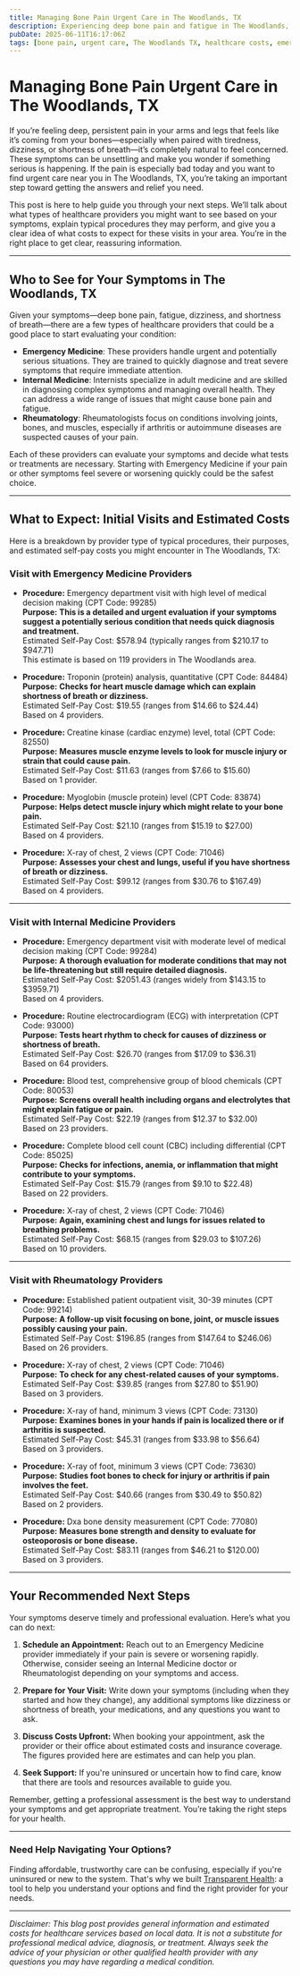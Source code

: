 ```yaml
---
title: Managing Bone Pain Urgent Care in The Woodlands, TX  
description: Experiencing deep bone pain and fatigue in The Woodlands, TX? Learn who to see and what costs to expect for urgent care visits.  
pubDate: 2025-06-11T16:17:06Z
tags: [bone pain, urgent care, The Woodlands TX, healthcare costs, emergency care, internal medicine, rheumatology]  
---
```


# Managing Bone Pain Urgent Care in The Woodlands, TX

If you’re feeling deep, persistent pain in your arms and legs that feels like it’s coming from your bones—especially when paired with tiredness, dizziness, or shortness of breath—it’s completely natural to feel concerned. These symptoms can be unsettling and make you wonder if something serious is happening. If the pain is especially bad today and you want to find urgent care near you in The Woodlands, TX, you’re taking an important step toward getting the answers and relief you need.

This post is here to help guide you through your next steps. We’ll talk about what types of healthcare providers you might want to see based on your symptoms, explain typical procedures they may perform, and give you a clear idea of what costs to expect for these visits in your area. You’re in the right place to get clear, reassuring information.

---

## Who to See for Your Symptoms in The Woodlands, TX

Given your symptoms—deep bone pain, fatigue, dizziness, and shortness of breath—there are a few types of healthcare providers that could be a good place to start evaluating your condition:

- **Emergency Medicine**: These providers handle urgent and potentially serious situations. They are trained to quickly diagnose and treat severe symptoms that require immediate attention.
- **Internal Medicine**: Internists specialize in adult medicine and are skilled in diagnosing complex symptoms and managing overall health. They can address a wide range of issues that might cause bone pain and fatigue.
- **Rheumatology**: Rheumatologists focus on conditions involving joints, bones, and muscles, especially if arthritis or autoimmune diseases are suspected causes of your pain.

Each of these providers can evaluate your symptoms and decide what tests or treatments are necessary. Starting with Emergency Medicine if your pain or other symptoms feel severe or worsening quickly could be the safest choice.

---

## What to Expect: Initial Visits and Estimated Costs

Here is a breakdown by provider type of typical procedures, their purposes, and estimated self-pay costs you might encounter in The Woodlands, TX:

### Visit with Emergency Medicine Providers

- **Procedure:** Emergency department visit with high level of medical decision making (CPT Code: 99285)  
  **Purpose:** **This is a detailed and urgent evaluation if your symptoms suggest a potentially serious condition that needs quick diagnosis and treatment.**  
  Estimated Self-Pay Cost: $578.94 (typically ranges from $210.17 to $947.71)  
  This estimate is based on 119 providers in The Woodlands area.

- **Procedure:** Troponin (protein) analysis, quantitative (CPT Code: 84484)  
  **Purpose:** **Checks for heart muscle damage which can explain shortness of breath or dizziness.**  
  Estimated Self-Pay Cost: $19.55 (ranges from $14.66 to $24.44)  
  Based on 4 providers.

- **Procedure:** Creatine kinase (cardiac enzyme) level, total (CPT Code: 82550)  
  **Purpose:** **Measures muscle enzyme levels to look for muscle injury or strain that could cause pain.**  
  Estimated Self-Pay Cost: $11.63 (ranges from $7.66 to $15.60)  
  Based on 1 provider.

- **Procedure:** Myoglobin (muscle protein) level (CPT Code: 83874)  
  **Purpose:** **Helps detect muscle injury which might relate to your bone pain.**  
  Estimated Self-Pay Cost: $21.10 (ranges from $15.19 to $27.00)  
  Based on 4 providers.

- **Procedure:** X-ray of chest, 2 views (CPT Code: 71046)  
  **Purpose:** **Assesses your chest and lungs, useful if you have shortness of breath or dizziness.**  
  Estimated Self-Pay Cost: $99.12 (ranges from $30.76 to $167.49)  
  Based on 4 providers.

---

### Visit with Internal Medicine Providers

- **Procedure:** Emergency department visit with moderate level of medical decision making (CPT Code: 99284)  
  **Purpose:** **A thorough evaluation for moderate conditions that may not be life-threatening but still require detailed diagnosis.**  
  Estimated Self-Pay Cost: $2051.43 (ranges widely from $143.15 to $3959.71)  
  Based on 4 providers.

- **Procedure:** Routine electrocardiogram (ECG) with interpretation (CPT Code: 93000)  
  **Purpose:** **Tests heart rhythm to check for causes of dizziness or shortness of breath.**  
  Estimated Self-Pay Cost: $26.70 (ranges from $17.09 to $36.31)  
  Based on 64 providers.

- **Procedure:** Blood test, comprehensive group of blood chemicals (CPT Code: 80053)  
  **Purpose:** **Screens overall health including organs and electrolytes that might explain fatigue or pain.**  
  Estimated Self-Pay Cost: $22.19 (ranges from $12.37 to $32.00)  
  Based on 23 providers.

- **Procedure:** Complete blood cell count (CBC) including differential (CPT Code: 85025)  
  **Purpose:** **Checks for infections, anemia, or inflammation that might contribute to your symptoms.**  
  Estimated Self-Pay Cost: $15.79 (ranges from $9.10 to $22.48)  
  Based on 22 providers.

- **Procedure:** X-ray of chest, 2 views (CPT Code: 71046)  
  **Purpose:** **Again, examining chest and lungs for issues related to breathing problems.**  
  Estimated Self-Pay Cost: $68.15 (ranges from $29.03 to $107.26)  
  Based on 10 providers.

---

### Visit with Rheumatology Providers

- **Procedure:** Established patient outpatient visit, 30-39 minutes (CPT Code: 99214)  
  **Purpose:** **A follow-up visit focusing on bone, joint, or muscle issues possibly causing your pain.**  
  Estimated Self-Pay Cost: $196.85 (ranges from $147.64 to $246.06)  
  Based on 26 providers.

- **Procedure:** X-ray of chest, 2 views (CPT Code: 71046)  
  **Purpose:** **To check for any chest-related causes of your symptoms.**  
  Estimated Self-Pay Cost: $39.85 (ranges from $27.80 to $51.90)  
  Based on 3 providers.

- **Procedure:** X-ray of hand, minimum 3 views (CPT Code: 73130)  
  **Purpose:** **Examines bones in your hands if pain is localized there or if arthritis is suspected.**  
  Estimated Self-Pay Cost: $45.31 (ranges from $33.98 to $56.64)  
  Based on 3 providers.

- **Procedure:** X-ray of foot, minimum 3 views (CPT Code: 73630)  
  **Purpose:** **Studies foot bones to check for injury or arthritis if pain involves the feet.**  
  Estimated Self-Pay Cost: $40.66 (ranges from $30.49 to $50.82)  
  Based on 2 providers.

- **Procedure:** Dxa bone density measurement (CPT Code: 77080)  
  **Purpose:** **Measures bone strength and density to evaluate for osteoporosis or bone disease.**  
  Estimated Self-Pay Cost: $83.11 (ranges from $46.21 to $120.00)  
  Based on 3 providers.

---

## Your Recommended Next Steps

Your symptoms deserve timely and professional evaluation. Here’s what you can do next:

1. **Schedule an Appointment:** Reach out to an Emergency Medicine provider immediately if your pain is severe or worsening rapidly. Otherwise, consider seeing an Internal Medicine doctor or Rheumatologist depending on your symptoms and access.

2. **Prepare for Your Visit:** Write down your symptoms (including when they started and how they change), any additional symptoms like dizziness or shortness of breath, your medications, and any questions you want to ask.

3. **Discuss Costs Upfront:** When booking your appointment, ask the provider or their office about estimated costs and insurance coverage. The figures provided here are estimates and can help you plan.

4. **Seek Support:** If you're uninsured or uncertain how to find care, know that there are tools and resources available to guide you.

Remember, getting a professional assessment is the best way to understand your symptoms and get appropriate treatment. You’re taking the right steps for your health.

---

### Need Help Navigating Your Options?

Finding affordable, trustworthy care can be confusing, especially if you're uninsured or new to the system. That's why we built [Transparent Health](https://transparenthealth.ai): a tool to help you understand your options and find the right provider for your needs.

---

*Disclaimer: This blog post provides general information and estimated costs for healthcare services based on local data. It is not a substitute for professional medical advice, diagnosis, or treatment. Always seek the advice of your physician or other qualified health provider with any questions you may have regarding a medical condition.*